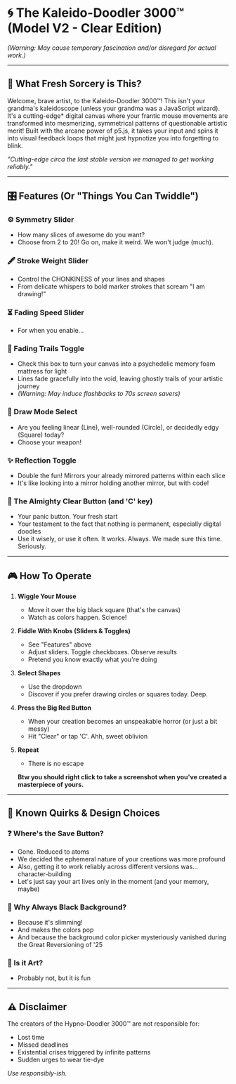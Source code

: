 # 🌀 The Kaleido-Doodler 3000™ (Model V2 - Clear Edition)  
*(Warning: May cause temporary fascination and/or disregard for actual work.)*  

---

## 🔮 What Fresh Sorcery is This?  
Welcome, brave artist, to the Kaleido-Doodler 3000™! This isn't your grandma's kaleidoscope (unless your grandma was a JavaScript wizard). It's a cutting-edge* digital canvas where your frantic mouse movements are transformed into mesmerizing, symmetrical patterns of questionable artistic merit! Built with the arcane power of p5.js, it takes your input and spins it into visual feedback loops that might just hypnotize you into forgetting to blink.  

*"Cutting-edge circa the last stable version we managed to get working reliably."*  

---

## 🎛️ Features (Or "Things You Can Twiddle")  

### ⚙️ Symmetry Slider  
- How many slices of awesome do you want?  
- Choose from 2 to 20! Go on, make it weird. We won't judge (much).  

### 🖋️ Stroke Weight Slider  
- Control the CHONKINESS of your lines and shapes  
- From delicate whispers to bold marker strokes that scream "I am drawing!"  

### ⏳ Fading Speed Slider  
- For when you enable...  

### 👻 Fading Trails Toggle  
- Check this box to turn your canvas into a psychedelic memory foam mattress for light  
- Lines fade gracefully into the void, leaving ghostly trails of your artistic journey  
- *(Warning: May induce flashbacks to 70s screen savers)*  

### 🎨 Draw Mode Select  
- Are you feeling linear (Line), well-rounded (Circle), or decidedly edgy (Square) today?  
- Choose your weapon!  

### ✨ Reflection Toggle  
- Double the fun! Mirrors your already mirrored patterns within each slice  
- It's like looking into a mirror holding another mirror, but with code!  

### 🚨 The Almighty Clear Button (and 'C' key)  
- Your panic button. Your fresh start  
- Your testament to the fact that nothing is permanent, especially digital doodles  
- Use it wisely, or use it often. It works. Always. We made sure this time. Seriously.  

---
## 🎮 How To Operate

1. **Wiggle Your Mouse**  
   - Move it over the big black square (that's the canvas)  
   - Watch as colors happen. Science!  

2. **Fiddle With Knobs (Sliders & Toggles)**  
   - See "Features" above  
   - Adjust sliders. Toggle checkboxes. Observe results  
   - Pretend you know exactly what you're doing  

3. **Select Shapes**  
   - Use the dropdown  
   - Discover if you prefer drawing circles or squares today. Deep.  

4. **Press the Big Red Button**  
   - When your creation becomes an unspeakable horror (or just a bit messy)  
   - Hit "Clear" or tap 'C'. Ahh, sweet oblivion  

5. **Repeat**  
   - There is no escape  
   
   **Btw you should right click to take a screenshot when you've created a masterpiece of yours.**
---

## 🤔 Known Quirks & Design Choices  

### ❓ Where's the Save Button?  
- Gone. Reduced to atoms  
- We decided the ephemeral nature of your creations was more profound  
- Also, getting it to work reliably across different versions was... character-building  
- Let's just say your art lives only in the moment (and your memory, maybe)  

### 🖤 Why Always Black Background?  
- Because it's slimming!  
- And makes the colors pop  
- And because the background color picker mysteriously vanished during the Great Reversioning of '25  

### 🎨 Is it Art?  
- Probably not, but it is fun  

---

## ⚠️ Disclaimer  
The creators of the Hypno-Doodler 3000™ are not responsible for:  
- Lost time  
- Missed deadlines  
- Existential crises triggered by infinite patterns  
- Sudden urges to wear tie-dye  

*Use responsibly-ish.*

